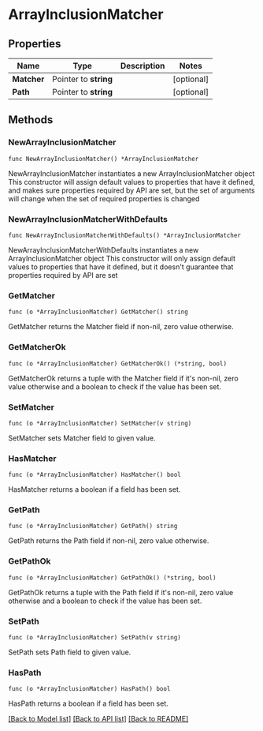 # ArrayInclusionMatcher

## Properties

Name | Type | Description | Notes
------------ | ------------- | ------------- | -------------
**Matcher** | Pointer to **string** |  | [optional] 
**Path** | Pointer to **string** |  | [optional] 

## Methods

### NewArrayInclusionMatcher

`func NewArrayInclusionMatcher() *ArrayInclusionMatcher`

NewArrayInclusionMatcher instantiates a new ArrayInclusionMatcher object
This constructor will assign default values to properties that have it defined,
and makes sure properties required by API are set, but the set of arguments
will change when the set of required properties is changed

### NewArrayInclusionMatcherWithDefaults

`func NewArrayInclusionMatcherWithDefaults() *ArrayInclusionMatcher`

NewArrayInclusionMatcherWithDefaults instantiates a new ArrayInclusionMatcher object
This constructor will only assign default values to properties that have it defined,
but it doesn't guarantee that properties required by API are set

### GetMatcher

`func (o *ArrayInclusionMatcher) GetMatcher() string`

GetMatcher returns the Matcher field if non-nil, zero value otherwise.

### GetMatcherOk

`func (o *ArrayInclusionMatcher) GetMatcherOk() (*string, bool)`

GetMatcherOk returns a tuple with the Matcher field if it's non-nil, zero value otherwise
and a boolean to check if the value has been set.

### SetMatcher

`func (o *ArrayInclusionMatcher) SetMatcher(v string)`

SetMatcher sets Matcher field to given value.

### HasMatcher

`func (o *ArrayInclusionMatcher) HasMatcher() bool`

HasMatcher returns a boolean if a field has been set.

### GetPath

`func (o *ArrayInclusionMatcher) GetPath() string`

GetPath returns the Path field if non-nil, zero value otherwise.

### GetPathOk

`func (o *ArrayInclusionMatcher) GetPathOk() (*string, bool)`

GetPathOk returns a tuple with the Path field if it's non-nil, zero value otherwise
and a boolean to check if the value has been set.

### SetPath

`func (o *ArrayInclusionMatcher) SetPath(v string)`

SetPath sets Path field to given value.

### HasPath

`func (o *ArrayInclusionMatcher) HasPath() bool`

HasPath returns a boolean if a field has been set.


[[Back to Model list]](../README.md#documentation-for-models) [[Back to API list]](../README.md#documentation-for-api-endpoints) [[Back to README]](../README.md)


